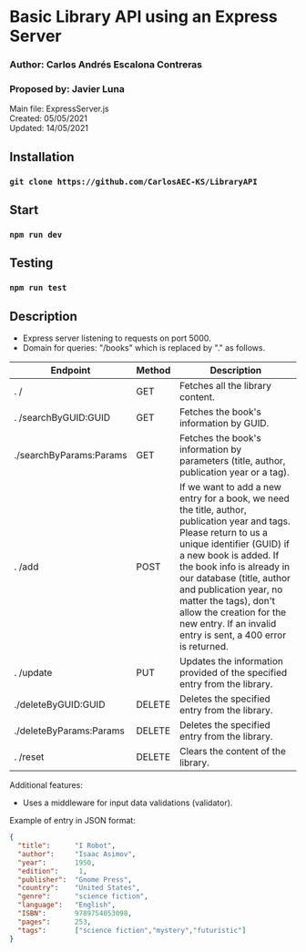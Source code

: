 # Basic Library API using an Express Server
### Author: Carlos Andrés Escalona Contreras 
### Proposed by: Javier Luna
Main file: ExpressServer.js  
Created: 05/05/2021  
Updated: 14/05/2021

## Installation
### `git clone https://github.com/CarlosAEC-KS/LibraryAPI`

## Start
### `npm run dev`

## Testing
### `npm run test`

## Description
* Express server listening to requests on port 5000.
* Domain for queries: "/books" which is replaced by "." as follows.

| Endpoint | Method | Description |
|-|-|-|
| . / | GET | Fetches all the library content.|
| . /searchByGUID:GUID | GET | Fetches the book's information by GUID.|
| ./searchByParams:Params | GET | Fetches the book's information by parameters (title, author, publication year or a tag).|
| . /add | POST | If we want to add a new entry for a book, we need the title, author, publication year and tags. Please return to us a unique identifier (GUID) if a new book is added. If the book info is already in our database (title, author and publication year, no matter the tags), don't allow the creation for the new entry. If an invalid entry is sent, a 400 error is returned.|
| . /update | PUT | Updates the information provided of the specified entry from the library. |
| ./deleteByGUID:GUID | DELETE | Deletes the specified entry from the library. |
| ./deleteByParams:Params | DELETE | Deletes the specified entry from the library. |
| . /reset | DELETE | Clears the content of the library. |

Additional features:
* Uses a middleware for input data validations (validator).

Example of entry in JSON format:  
```json
{
  "title":      "I Robot", 
  "author":     "Isaac Asimov",
  "year":       1950,
  "edition":     1,
  "publisher":  "Gnome Press",
  "country":    "United States",
  "genre":      "science fiction",
  "language":   "English",
  "ISBN":       9789754053098,
  "pages":      253,
  "tags":       ["science fiction","mystery","futuristic"]
}
```